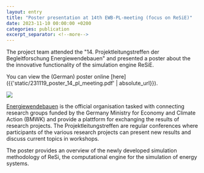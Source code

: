 ```yaml
---
layout: entry
title: "Poster presentation at 14th EWB-PL-meeting (focus on ReSiE)"
date: 2023-11-10 00:00:00 +0200
categories: publication
excerpt_separator: <!--more-->
---
```

The project team attended the "14. Projektleitungstreffen der Begleitforschung Energiewendebauen" and presented a poster about the the innovative functionality of the simulation engine ReSiE.

You can view the (German) poster online [here]({{'static/231119_poster_14_pl_meeting.pdf' | absolute_url}}).

<div class="row">
    <img class="col" src="{{'assets/poster_14_ewb.jpeg' | absolute_url}}" style="max-width: 350px; padding: 0"/>
</div>

<!--more-->

[Energiewendebauen](https://www.energiewendebauen.de/) is the official organisation tasked with connecting research groups funded by the Germany Ministry for Economy and Climate Action (BMWK) and provide a plattform for exchanging the results of research projects. The Projektleitungstreffen are regular conferences where participants of the various research projects can present new results and discuss current topics in workshops.

The poster provides an overview of the newly developed simulation methodology of ReSi, the computational engine for the simulation of energy systems.